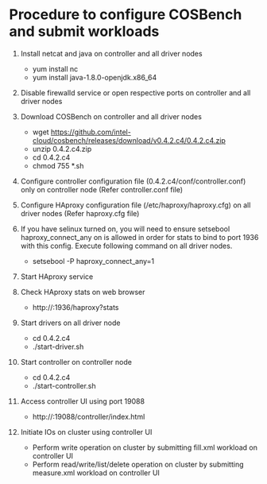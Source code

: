 # Procedure to configure COSBench and submit workloads

1. Install netcat and java on controller and all driver nodes
    - yum install nc
    - yum install java-1.8.0-openjdk.x86_64
 
2. Disable firewalld service or open respective ports on controller and all driver nodes

3. Download COSBench on controller and all driver nodes
    - wget https://github.com/intel-cloud/cosbench/releases/download/v0.4.2.c4/0.4.2.c4.zip
    - unzip 0.4.2.c4.zip
    - cd 0.4.2.c4
    - chmod 755 *.sh
   
4. Configure controller configuration file (0.4.2.c4/conf/controller.conf) only on controller node (Refer controller.conf file)

5. Configure HAproxy configuration file (/etc/haproxy/haproxy.cfg) on all driver nodes (Refer haproxy.cfg file)

6. If you have selinux turned on, you will need to ensure setsebool haproxy_connect_any on is allowed in order for stats to bind to port 1936 with this config. Execute following command on all driver nodes. 
    - setsebool -P haproxy_connect_any=1
    
7. Start HAproxy service

8. Check HAproxy stats on web browser
    - http://<driver-hostname>:1936/haproxy?stats
    
9. Start drivers on all driver node
    - cd 0.4.2.c4
    - ./start-driver.sh
    
10. Start controller on controller node
    - cd 0.4.2.c4
    - ./start-controller.sh
    
11. Access controller UI using port 19088
    - http://<controller-hostname>:19088/controller/index.html
    
12. Initiate IOs on cluster using controller UI
    - Perform write operation on cluster by submitting fill.xml workload on controller UI
    - Perform read/write/list/delete operation on cluster by submitting measure.xml workload on controller UI
